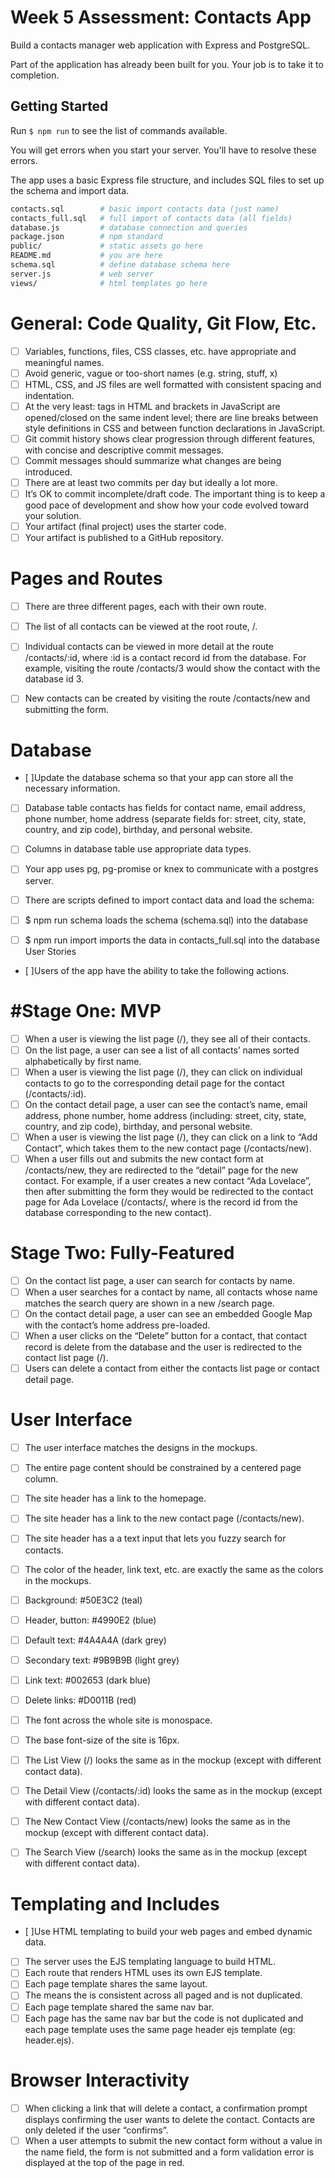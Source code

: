 # Week 5 Assessment: Contacts App

Build a contacts manager web application with Express and PostgreSQL.

Part of the application has already been built for you. Your job is to take it to completion.

## Getting Started

Run `$ npm run` to see the list of commands available.

You will get errors when you start your server. You'll have to resolve these errors.

The app uses a basic Express file structure, and includes SQL files to set up the schema and import data.

```sh
contacts.sql        # basic import contacts data (just name)
contacts_full.sql   # full import of contacts data (all fields)
database.js         # database connection and queries
package.json        # npm standard
public/             # static assets go here
README.md           # you are here
schema.sql          # define database schema here
server.js           # web server
views/              # html templates go here
```
# General: Code Quality, Git Flow, Etc.

- [ ] Variables, functions, files, CSS classes, etc. have appropriate and meaningful names. 
- [ ] Avoid generic, vague or too-short names (e.g. string, stuff, x)
- [ ]  HTML, CSS, and JS files are well formatted with consistent spacing and indentation. 
- [ ] At the very least: tags in HTML and brackets in JavaScript are opened/closed on the same indent level; there are line breaks between style definitions in CSS and between function declarations in JavaScript.
- [ ]  Git commit history shows clear progression through different features, with concise and descriptive commit messages. 
- [ ] Commit messages should summarize what changes are being introduced.
- [ ]  There are at least two commits per day but ideally a lot more. 
- [ ] It’s OK to commit incomplete/draft code. The important thing is to keep a good pace of development and show how your code evolved toward your solution.
- [ ]  Your artifact (final project) uses the starter code.
- [ ]  Your artifact is published to a GitHub repository.

# Pages and Routes

- [ ] There are three different pages, each with their own route.

- [ ] The list of all contacts can be viewed at the root route, /.
- [ ] Individual contacts can be viewed in more detail at the route /contacts/:id, where :id is a contact record id from the database. 
For example, visiting the route /contacts/3 would show the contact with the database id 3.
- [ ] New contacts can be created by visiting the route /contacts/new and submitting the form.
# Database

- [ ]Update the database schema so that your app can store all the necessary information.
- [ ] Database table contacts has fields for contact name, email address, phone number, home address (separate fields for: street, city, state, country, and zip code), birthday, and personal website.
- [ ] Columns in database table use appropriate data types.
- [ ] Your app uses pg, pg-promise or knex to communicate with a postgres server.
- [ ] There are scripts defined to import contact data and load the schema:

- [ ] $ npm run schema loads the schema (schema.sql) into the database
- [ ] $ npm run import imports the data in contacts_full.sql into the database
User Stories

- [ ]Users of the app have the ability to take the following actions.

# #Stage One: MVP

 - [ ] When a user is viewing the list page (/), they see all of their contacts.
 - [ ] On the list page, a user can see a list of all contacts’ names sorted alphabetically by first name.
 - [ ] When a user is viewing the list page (/), they can click on individual contacts to go to the corresponding detail page for the contact (/contacts/:id).
 - [ ] On the contact detail page, a user can see the contact’s name, email address, phone number, home address (including: street, city, state, country, and zip code), birthday, and personal website.
 - [ ] When a user is viewing the list page (/), they can click on a link to “Add Contact”, which takes them to the new contact page (/contacts/new).
 - [ ] When a user fills out and submits the new contact form at /contacts/new, they are redirected to the “detail” page for the new contact. 
For example, if a user creates a new contact “Ada Lovelace”, then after submitting the form they would be redirected to the contact page for Ada Lovelace (/contacts/<id>, where <id> is the record id from the database corresponding to the new contact).

# Stage Two: Fully-Featured

 - [ ] On the contact list page, a user can search for contacts by name.
 - [ ] When a user searches for a contact by name, all contacts whose name matches the search query are shown in a new /search page.
 - [ ] On the contact detail page, a user can see an embedded Google Map with the contact’s home address pre-loaded.
 - [ ] When a user clicks on the “Delete” button for a contact, that contact record is delete from the database and the user is redirected to the contact list page (/).
 - [ ] Users can delete a contact from either the contacts list page or contact detail page.

# User Interface

- [ ] The user interface matches the designs in the mockups.

- [ ]  The entire page content should be constrained by a centered page column.
- [ ]  The site header has a link to the homepage.
- [ ]  The site header has a link to the new contact page (/contacts/new).
- [ ]  The site header has a a text input that lets you fuzzy search for contacts.
- [ ]  The color of the header, link text, etc. are exactly the same as the colors in the mockups.
- [ ]  Background: #50E3C2 (teal)
- [ ]  Header, button: #4990E2 (blue)
- [ ]  Default text: #4A4A4A (dark grey)
- [ ]  Secondary text: #9B9B9B (light grey)
- [ ]  Link text: #002653 (dark blue)
- [ ]  Delete links: #D0011B (red)
- [ ]  The font across the whole site is monospace.
- [ ]  The base font-size of the site is 16px.
- [ ]  The List View (/) looks the same as in the mockup (except with different contact data).
- [ ]  The Detail View (/contacts/:id) looks the same as in the mockup (except with different contact data).
- [ ]  The New Contact View (/contacts/new) looks the same as in the mockup (except with different contact data).
- [ ]  The Search View (/search) looks the same as in the mockup (except with different contact data).

# Templating and Includes

- [ ]Use HTML templating to build your web pages and embed dynamic data.

- [ ] The server uses the EJS templating language to build HTML.
- [ ] Each route that renders HTML uses its own EJS template.
- [ ] Each page template shares the same layout. 
- [ ] The means the <head> is consistent across all paged and is not duplicated.
- [ ] Each page template shared the same nav bar. 
- [ ] Each page has the same nav bar but the code is not duplicated and each page template uses the same page header ejs template (eg: header.ejs).

# Browser Interactivity

- [ ] When clicking a link that will delete a contact, a confirmation prompt displays confirming the user wants to delete the contact. Contacts are only deleted if the user “confirms”.
- [ ] When a user attempts to submit the new contact form without a value in the name field, the form is not submitted and a form validation error is displayed at the top of the page in red.

